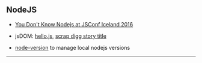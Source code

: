 
## NodeJS

* [You Don't Know Nodejs at JSConf Iceland 2016](./JSConfIceland2016--AzatMardan--YouDontKnowNodejs.md)

* jsDOM: [hello.js](./jsdom/jsdom-hello.js), [scrap digg story title](./jsdom/scrap.digg.story.title.js)

* [node-version](./node-version) to manage local nodejs versions

---
